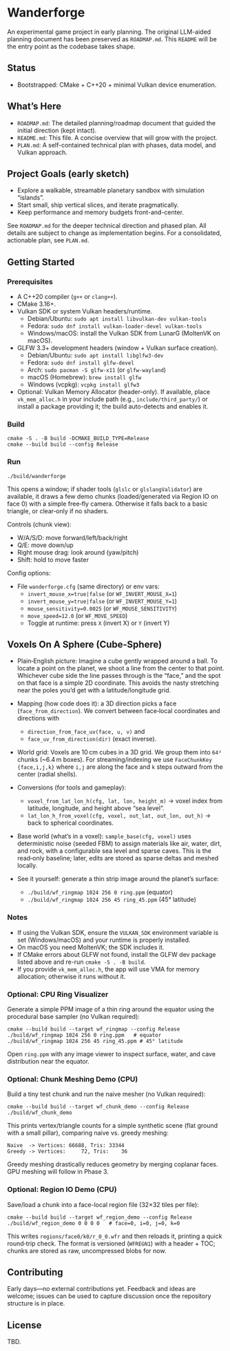 # Wanderforge

An experimental game project in early planning. The original LLM-aided planning document has been preserved as `ROADMAP.md`. This `README` will be the entry point as the codebase takes shape.

## Status

- Bootstrapped: CMake + C++20 + minimal Vulkan device enumeration.

## What’s Here

- `ROADMAP.md`: The detailed planning/roadmap document that guided the initial direction (kept intact).
- `README.md`: This file. A concise overview that will grow with the project.
- `PLAN.md`: A self-contained technical plan with phases, data model, and Vulkan approach.

## Project Goals (early sketch)

- Explore a walkable, streamable planetary sandbox with simulation “islands”.
- Start small, ship vertical slices, and iterate pragmatically.
- Keep performance and memory budgets front-and-center.

See `ROADMAP.md` for the deeper technical direction and phased plan. All details are subject to change as implementation begins.
For a consolidated, actionable plan, see `PLAN.md`.

## Getting Started

### Prerequisites

- A C++20 compiler (`g++` or `clang++`).
- CMake 3.16+.
- Vulkan SDK or system Vulkan headers/runtime.
  - Debian/Ubuntu: `sudo apt install libvulkan-dev vulkan-tools`
  - Fedora: `sudo dnf install vulkan-loader-devel vulkan-tools`
  - Windows/macOS: install the Vulkan SDK from LunarG (MoltenVK on macOS).
- GLFW 3.3+ development headers (window + Vulkan surface creation).
  - Debian/Ubuntu: `sudo apt install libglfw3-dev`
  - Fedora: `sudo dnf install glfw-devel`
  - Arch: `sudo pacman -S glfw-x11` (or `glfw-wayland`)
  - macOS (Homebrew): `brew install glfw`
  - Windows (vcpkg): `vcpkg install glfw3`
 - Optional: Vulkan Memory Allocator (header-only). If available, place `vk_mem_alloc.h` in your include path (e.g., `include/third_party/`) or install a package providing it; the build auto-detects and enables it.

### Build

```
cmake -S . -B build -DCMAKE_BUILD_TYPE=Release
cmake --build build --config Release
```

### Run

```
./build/wanderforge
```

This opens a window; if shader tools (`glslc` or `glslangValidator`) are available, it draws a few demo chunks (loaded/generated via Region IO on face 0) with a simple free‑fly camera. Otherwise it falls back to a basic triangle, or clear‑only if no shaders.

Controls (chunk view):
- W/A/S/D: move forward/left/back/right
- Q/E: move down/up
- Right mouse drag: look around (yaw/pitch)
- Shift: hold to move faster

Config options:
- File `wanderforge.cfg` (same directory) or env vars:
  - `invert_mouse_x=true|false` (or `WF_INVERT_MOUSE_X=1`)
  - `invert_mouse_y=true|false` (or `WF_INVERT_MOUSE_Y=1`)
  - `mouse_sensitivity=0.0025` (or `WF_MOUSE_SENSITIVITY`)
  - `move_speed=12.0` (or `WF_MOVE_SPEED`)
  - Toggle at runtime: press `X` (invert X) or `Y` (invert Y)

## Voxels On A Sphere (Cube‑Sphere)

- Plain‑English picture: Imagine a cube gently wrapped around a ball. To locate a point on the planet, we shoot a line from the center to that point. Whichever cube side the line passes through is the “face,” and the spot on that face is a simple 2D coordinate. This avoids the nasty stretching near the poles you’d get with a latitude/longitude grid.

- Mapping (how code does it): a 3D direction picks a face (`face_from_direction`). We convert between face‑local coordinates and directions with
  - `direction_from_face_uv(face, u, v)` and
  - `face_uv_from_direction(dir)` (exact inverse).

- World grid: Voxels are 10 cm cubes in a 3D grid. We group them into `64³` chunks (~6.4 m boxes). For streaming/indexing we use `FaceChunkKey {face,i,j,k}` where `i,j` are along the face and `k` steps outward from the center (radial shells).

- Conversions (for tools and gameplay):
  - `voxel_from_lat_lon_h(cfg, lat, lon, height_m)` → voxel index from latitude, longitude, and height above “sea level”.
  - `lat_lon_h_from_voxel(cfg, voxel, out_lat, out_lon, out_h)` → back to spherical coordinates.

- Base world (what’s in a voxel): `sample_base(cfg, voxel)` uses deterministic noise (seeded FBM) to assign materials like air, water, dirt, and rock, with a configurable sea level and sparse caves. This is the read‑only baseline; later, edits are stored as sparse deltas and meshed locally.

- See it yourself: generate a thin strip image around the planet’s surface:
  - `./build/wf_ringmap 1024 256 0 ring.ppm` (equator)
  - `./build/wf_ringmap 1024 256 45 ring_45.ppm` (45° latitude)

### Notes

- If using the Vulkan SDK, ensure the `VULKAN_SDK` environment variable is set (Windows/macOS) and your runtime is properly installed.
- On macOS you need MoltenVK; the SDK includes it.
 - If CMake errors about GLFW not found, install the GLFW dev package listed above and re-run `cmake -S . -B build`.
 - If you provide `vk_mem_alloc.h`, the app will use VMA for memory allocation; otherwise it runs without it.

### Optional: CPU Ring Visualizer

Generate a simple PPM image of a thin ring around the equator using the procedural base sampler (no Vulkan required):

```
cmake --build build --target wf_ringmap --config Release
./build/wf_ringmap 1024 256 0 ring.ppm   # equator
./build/wf_ringmap 1024 256 45 ring_45.ppm # 45° latitude
```

Open `ring.ppm` with any image viewer to inspect surface, water, and cave distribution near the equator.

### Optional: Chunk Meshing Demo (CPU)

Build a tiny test chunk and run the naive mesher (no Vulkan required):

```
cmake --build build --target wf_chunk_demo --config Release
./build/wf_chunk_demo
```

This prints vertex/triangle counts for a simple synthetic scene (flat ground with a small pillar), comparing naive vs. greedy meshing:

```
Naive  -> Vertices: 66688, Tris: 33344
Greedy -> Vertices:     72, Tris:    36
```

Greedy meshing drastically reduces geometry by merging coplanar faces. GPU meshing will follow in Phase 3.

### Optional: Region IO Demo (CPU)

Save/load a chunk into a face-local region file (32×32 tiles per file):

```
cmake --build build --target wf_region_demo --config Release
./build/wf_region_demo 0 0 0 0   # face=0, i=0, j=0, k=0
```

This writes `regions/face0/k0/r_0_0.wfr` and then reloads it, printing a quick round‑trip check. The format is versioned (`WFREGN1`) with a header + TOC; chunks are stored as raw, uncompressed blobs for now.

## Contributing

Early days—no external contributions yet. Feedback and ideas are welcome; issues can be used to capture discussion once the repository structure is in place.

## License

TBD.
